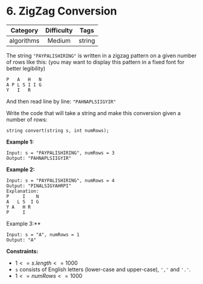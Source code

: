 # 6. ZigZag Conversion

|Category|Difficulty|Tags|
|:-:|:-:|:-:|
|algorithms|Medium|string|

The string `"PAYPALISHIRING"` is written in a zigzag pattern on a given number of rows like this: (you may want to display this pattern in a fixed font for better legibility)

``` text
P   A   H   N
A P L S I I G
Y   I   R
```

And then read line by line: `"PAHNAPLSIIGYIR"`

Write the code that will take a string and make this conversion given a number of rows:

``` golang
string convert(string s, int numRows);
 ```

**Example 1:**

``` text
Input: s = "PAYPALISHIRING", numRows = 3
Output: "PAHNAPLSIIGYIR"
```

**Example 2:**

``` text
Input: s = "PAYPALISHIRING", numRows = 4
Output: "PINALSIGYAHRPI"
Explanation:
P     I    N
A   L S  I G
Y A   H R
P     I
```

Example 3:**

``` text
Input: s = "A", numRows = 1
Output: "A"
```

**Constraints:**

+ $1 <= s.length <= 1000$
+ `s` consists of English letters (lower-case and upper-case), `','` and `'.'`.
+ $1 <= numRows <= 1000$
